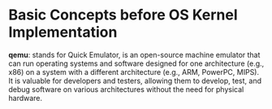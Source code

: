 # Basic Concepts before OS Kernel Implementation
**qemu**: stands for Quick Emulator, is an open-source machine emulator that can run operating systems and software designed for one architecture (e.g., x86) on a system with a different architecture (e.g., ARM, PowerPC, MIPS). It is valuable for developers and testers, allowing them to develop, test, and debug software on various architectures without the need for physical hardware.

